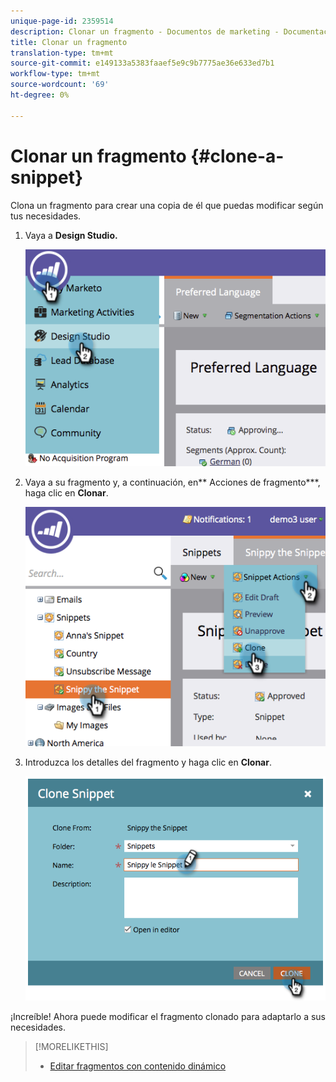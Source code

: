 ```yaml
---
unique-page-id: 2359514
description: Clonar un fragmento - Documentos de marketing - Documentación del producto
title: Clonar un fragmento
translation-type: tm+mt
source-git-commit: e149133a5383faaef5e9c9b7775ae36e633ed7b1
workflow-type: tm+mt
source-wordcount: '69'
ht-degree: 0%

---
```



# Clonar un fragmento {#clone-a-snippet}

Clona un fragmento para crear una copia de él que puedas modificar según tus necesidades.

1. Vaya a **Design Studio.**

   ![](assets/image2014-9-16-10-3a32-3a36.png)

1. Vaya a su fragmento y, a continuación, en** Acciones de fragmento***, haga clic en **Clonar**.

   ![](assets/image2014-9-16-10-3a32-3a44.png)

1. Introduzca los detalles del fragmento y haga clic en **Clonar**.

   ![](assets/image2014-9-16-10-3a32-3a53.png)

¡Increíble! Ahora puede modificar el fragmento clonado para adaptarlo a sus necesidades.

>[!MORELIKETHIS]
>
>* [Editar fragmentos con contenido dinámico](edit-snippets-with-dynamic-content.md)

>



